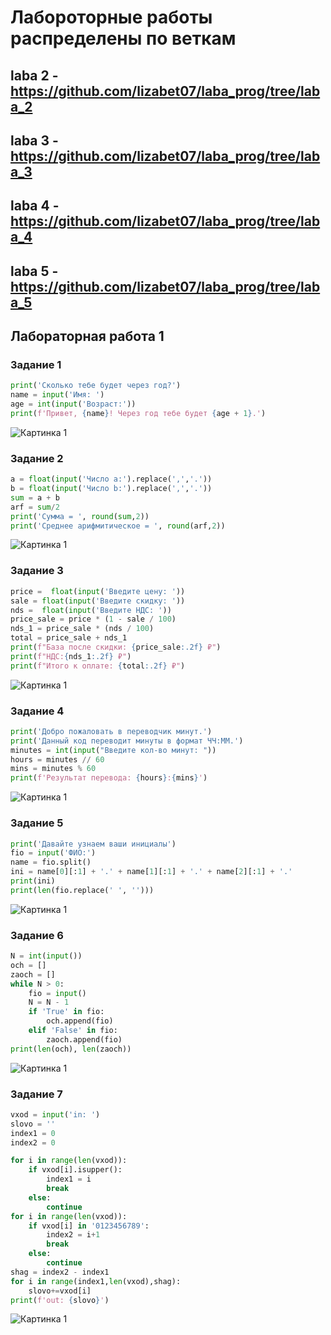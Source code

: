 # Лабороторные работы распределены по веткам
## laba 2 - https://github.com/lizabet07/laba_prog/tree/laba_2
## laba 3 - https://github.com/lizabet07/laba_prog/tree/laba_3
## laba 4 - https://github.com/lizabet07/laba_prog/tree/laba_4
## laba 5 - https://github.com/lizabet07/laba_prog/tree/laba_5
## Лабораторная работа 1

### Задание 1
```python
print('Сколько тебе будет через год?')
name = input('Имя: ')
age = int(input('Возраст:'))
print(f'Привет, {name}! Через год тебе будет {age + 1}.')
```
![Картинка 1](./images/laba01/img01.png)

### Задание 2
```python
a = float(input('Число a:').replace(',','.'))
b = float(input('Число b:').replace(',','.'))
sum = a + b
arf = sum/2
print('Сумма = ', round(sum,2))
print('Среднее арифмитическое = ', round(arf,2))
```
![Картинка 1](./images/laba01/img02.png)

### Задание 3
```python
price =  float(input('Введите цену: '))
sale = float(input('Введите скидку: '))
nds =  float(input('Введите НДС: '))
price_sale = price * (1 - sale / 100)
nds_1 = price_sale * (nds / 100)
total = price_sale + nds_1
print(f"База после скидки: {price_sale:.2f} ₽")
print(f"НДС:{nds_1:.2f} ₽")
print(f"Итого к оплате: {total:.2f} ₽")
```
![Картинка 1](./images/laba01/img03.png)

### Задание 4
```python
print('Добро пожаловать в переводчик минут.')
print('Данный код переводит минуты в формат ЧЧ:ММ.')
minutes = int(input("Введите кол-во минут: "))
hours = minutes // 60
mins = minutes % 60
print(f'Результат перевода: {hours}:{mins}')
```
![Картинка 1](./images/laba01/img04.png)

### Задание 5
```python
print('Давайте узнаем ваши инициалы')
fio = input('ФИО:')
name = fio.split()
ini = name[0][:1] + '.' + name[1][:1] + '.' + name[2][:1] + '.'
print(ini)
print(len(fio.replace(' ', '')))
```
![Картинка 1](./images/laba01/img05.png)
### Задание 6
```python
N = int(input())
och = []
zaoch = []
while N > 0:
    fio = input()
    N = N - 1
    if 'True' in fio:
        och.append(fio)
    elif 'False' in fio:
        zaoch.append(fio)
print(len(och), len(zaoch))
```
![Картинка 1](./images/laba01/img06.png)
### Задание 7
```python
vxod = input('in: ')
slovo = ''
index1 = 0 
index2 = 0

for i in range(len(vxod)):
    if vxod[i].isupper():
        index1 = i 
        break
    else:
        continue 
for i in range(len(vxod)):
    if vxod[i] in '0123456789':
        index2 = i+1
        break
    else:
        continue
shag = index2 - index1
for i in range(index1,len(vxod),shag):
    slovo+=vxod[i]
print(f'out: {slovo}')
```
![Картинка 1](./images/laba01/img07.png)
